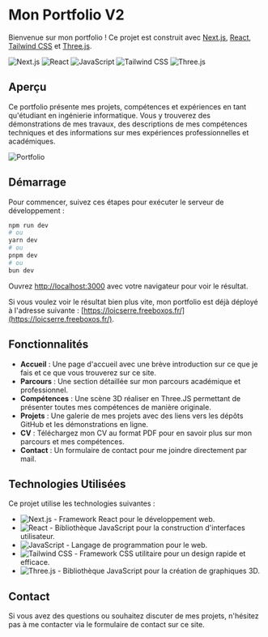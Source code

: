 # Mon Portfolio V2

Bienvenue sur mon portfolio ! Ce projet est construit avec [Next.js](https://nextjs.org/), [React](https://reactjs.org/), [Tailwind CSS](https://tailwindcss.com/) et [Three.js](https://threejs.org/).

![Next.js](https://img.shields.io/badge/Next.js-000000?style=for-the-badge&logo=nextdotjs&logoColor=white)
![React](https://img.shields.io/badge/React-20232A?style=for-the-badge&logo=react&logoColor=61DAFB)
![JavaScript](https://img.shields.io/badge/JavaScript-F7DF1E?style=for-the-badge&logo=javascript&logoColor=black)
![Tailwind CSS](https://img.shields.io/badge/Tailwind_CSS-38B2AC?style=for-the-badge&logo=tailwind-css&logoColor=white)
![Three.js](https://img.shields.io/badge/Three.js-000000?style=for-the-badge&logo=threedotjs&logoColor=white)

## Aperçu

Ce portfolio présente mes projets, compétences et expériences en tant qu'étudiant en ingénierie informatique. Vous y trouverez des démonstrations de mes travaux, des descriptions de mes compétences techniques et des informations sur mes expériences professionnelles et académiques.

![Portfolio](https://loicserre.freeboxos.fr/img/img_menu_portfolio.png)

## Démarrage

Pour commencer, suivez ces étapes pour exécuter le serveur de développement :

```bash
npm run dev
# ou
yarn dev
# ou
pnpm dev
# ou
bun dev
```

Ouvrez [http://localhost:3000](http://localhost:3000) avec votre navigateur pour voir le résultat.

Si vous voulez voir le résultat bien plus vite, mon portfolio est déjà déployé à l'adresse suivante : [https://loicserre.freeboxos.fr/](https://loicserre.freeboxos.fr/).

## Fonctionnalités

- **Accueil** : Une page d'accueil avec une brève introduction sur ce que je fais et ce que vous trouverez sur ce site.
- **Parcours** : Une section détaillée sur mon parcours académique et professionnel.
- **Compétences** : Une scène 3D réaliser en Three.JS permettant de présenter toutes mes compétences de manière originale.
- **Projets** : Une galerie de mes projets avec des liens vers les dépôts GitHub et les démonstrations en ligne.
- **CV** : Téléchargez mon CV au format PDF pour en savoir plus sur mon parcours et mes compétences.
- **Contact** : Un formulaire de contact pour me joindre directement par mail.

## Technologies Utilisées

Ce projet utilise les technologies suivantes :

- ![Next.js](https://img.shields.io/badge/Next.js-000000?style=for-the-badge&logo=nextdotjs&logoColor=white) - Framework React pour le développement web.
- ![React](https://img.shields.io/badge/React-20232A?style=for-the-badge&logo=react&logoColor=61DAFB) - Bibliothèque JavaScript pour la construction d'interfaces utilisateur.
- ![JavaScript](https://img.shields.io/badge/JavaScript-F7DF1E?style=for-the-badge&logo=javascript&logoColor=black) - Langage de programmation pour le web.
- ![Tailwind CSS](https://img.shields.io/badge/Tailwind_CSS-38B2AC?style=for-the-badge&logo=tailwind-css&logoColor=white) - Framework CSS utilitaire pour un design rapide et efficace.
- ![Three.js](https://img.shields.io/badge/Three.js-000000?style=for-the-badge&logo=threedotjs&logoColor=white) - Bibliothèque JavaScript pour la création de graphiques 3D.

## Contact

Si vous avez des questions ou souhaitez discuter de mes projets, n'hésitez pas à me contacter via le formulaire de contact sur ce site.
